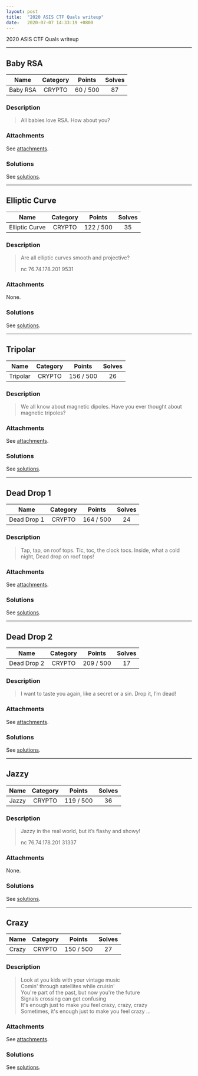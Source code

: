 ```yaml
---
layout: post
title:  "2020 ASIS CTF Quals writeup"
date:   2020-07-07 14:33:19 +0800
---
```


2020 ASIS CTF Quals writeup

***

## Baby RSA

|  Name  |  Category  |  Points  |  Solves  |
| :----: | :----: | :----: | :----: |
|  Baby RSA  |  CRYPTO  |  60 / 500  |  87  |

### Description
> All babies love RSA. How about you?

### Attachments
See [attachments](https://github.com/roadicing/ctf-writeups/tree/main/2020/asisctf-quals/baby-rsa/attachments).

### Solutions
See [solutions](https://github.com/roadicing/ctf-writeups/tree/main/2020/asisctf-quals/baby-rsa/solutions).

***

## Elliptic Curve

|  Name  |  Category  |  Points  |  Solves  |
| :----: | :----: | :----: | :----: |
|  Elliptic Curve  |  CRYPTO  |  122 / 500  |  35  |

### Description
> Are all elliptic curves smooth and projective?
> 
> nc 76.74.178.201 9531

### Attachments
None.

### Solutions
See [solutions](https://github.com/roadicing/ctf-writeups/tree/main/2020/asisctf-quals/elliptic-curve/solutions).

***

## Tripolar

|  Name  |  Category  |  Points  |  Solves  |
| :----: | :----: | :----: | :----: |
|  Tripolar  |  CRYPTO  |  156 / 500  |  26  |

### Description
> We all know about magnetic dipoles. Have you ever thought about magnetic tripoles?

### Attachments
See [attachments](https://github.com/roadicing/ctf-writeups/tree/main/2020/asisctf-quals/tripolar/attachments).

### Solutions
See [solutions](https://github.com/roadicing/ctf-writeups/tree/main/2020/asisctf-quals/tripolar/solutions).

***

## Dead Drop 1

|  Name  |  Category  |  Points  |  Solves  |
| :----: | :----: | :----: | :----: |
|  Dead Drop 1  |  CRYPTO  |  164 / 500  |  24  |

### Description
> Tap, tap, on roof tops.
> Tic, toc, the clock tocs.
> Inside, what a cold night,
> Dead drop on roof tops!

### Attachments
See [attachments](https://github.com/roadicing/ctf-writeups/tree/main/2020/asisctf-quals/dead-drop-1/attachments).

### Solutions
See [solutions](https://github.com/roadicing/ctf-writeups/tree/main/2020/asisctf-quals/dead-drop-1/solutions).

***

## Dead Drop 2

|  Name  |  Category  |  Points  |  Solves  |
| :----: | :----: | :----: | :----: |
|  Dead Drop 2  |  CRYPTO  |  209 / 500  |  17  |

### Description
> I want to taste you again, like a secret or a sin.
> Drop it, I’m dead!

### Attachments
See [attachments](https://github.com/roadicing/ctf-writeups/tree/main/2020/asisctf-quals/dead-drop-2/attachments).

### Solutions
See [solutions](https://github.com/roadicing/ctf-writeups/tree/main/2020/asisctf-quals/dead-drop-2/solutions).

***

## Jazzy

|  Name  |  Category  |  Points  |  Solves  |
| :----: | :----: | :----: | :----: |
|  Jazzy  |  CRYPTO  |  119 / 500  |  36  |

### Description
> Jazzy in the real world, but it’s flashy and showy!
> 
> nc 76.74.178.201 31337

### Attachments
None.

### Solutions
See [solutions](https://github.com/roadicing/ctf-writeups/tree/main/2020/asisctf-quals/jazzy/solutions).

***

## Crazy

|  Name  |  Category  |  Points  |  Solves  |
| :----: | :----: | :----: | :----: |
|  Crazy  |  CRYPTO  |  150 / 500  |  27  |

### Description
> Look at you kids with your vintage music\
> Comin' through satellites while cruisin'\
> You're part of the past, but now you're the future\
> Signals crossing can get confusing\
> It's enough just to make you feel crazy, crazy, crazy\
> Sometimes, it's enough just to make you feel crazy ...

### Attachments
See [attachments](https://github.com/roadicing/ctf-writeups/tree/main/2020/asisctf-quals/crazy/attachments).

### Solutions
See [solutions](https://github.com/roadicing/ctf-writeups/tree/main/2020/asisctf-quals/crazy/solutions).
